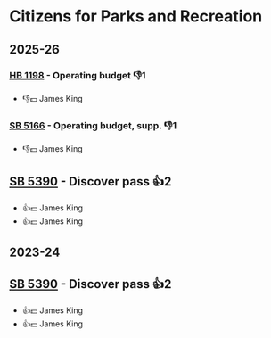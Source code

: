 # Citizens for Parks and Recreation
## 2025-26

### [HB 1198](/bill/2025-26/hb/1198/) - Operating budget  👎1 
* 👎💵 James King

### [SB 5166](/bill/2025-26/sb/5166/) - Operating budget, supp.  👎1 
* 👎💵 James King

## [SB 5390](/bill/2025-26/sb/5390/) - Discover pass 👍2  
* 👍💵 James King
* 👍💵 James King

## 2023-24

## [SB 5390](/bill/2023-24/sb/5390/) - Discover pass 👍2  
* 👍💵 James King
* 👍💵 James King

